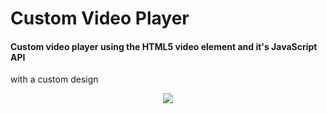 # Custom Video Player

#### Custom video player using the HTML5 video element and it's JavaScript API 
with a custom design

<div align='center'>
	<img src='img/gif.gif' />
</div>
